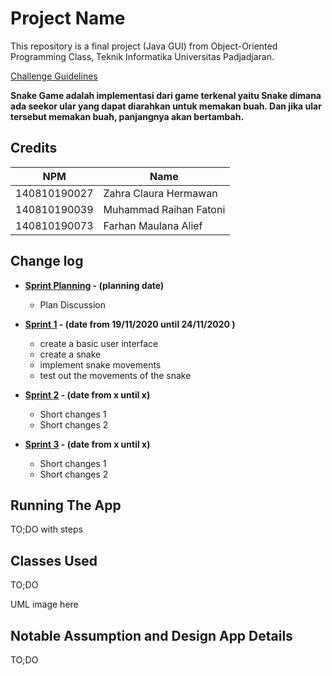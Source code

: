 # Project Name

This repository is a final project (Java GUI) from Object-Oriented Programming Class, Teknik Informatika Universitas Padjadjaran. 

[Challenge Guidelines](challenge-guideline.md)

**Snake Game adalah implementasi dari game terkenal yaitu Snake dimana ada seekor ular yang dapat diarahkan untuk memakan buah. Dan jika ular tersebut memakan buah, panjangnya akan bertambah.**

## Credits
| NPM           | Name        |
| ------------- |-------------|
| 140810190027  | Zahra Claura Hermawan    |
| 140810190039  | Muhammad Raihan Fatoni    |
| 140810190073  | Farhan Maulana Alief|

## Change log
- **[Sprint Planning](changelog/sprint-planning.md) - (planning date)** 
   -  Plan Discussion

- **[Sprint 1](changelog/sprint-1.md) - (date from 19/11/2020 until 24/11/2020 )** 
   - create a basic user interface 
   - create a snake
   - implement snake movements
   - test out the movements of the snake

- **[Sprint 2](changelog/sprint-2.md) - (date from x until x)** 
   - Short changes 1
   - Short changes 2
   
- **[Sprint 3](changelog/sprint-3.md) - (date from x until x)** 
   - Short changes 1
   - Short changes 2

## Running The App

TO;DO with steps

## Classes Used

TO;DO

UML image here

## Notable Assumption and Design App Details

TO;DO

